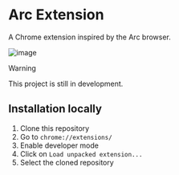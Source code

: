 # Arc Extension

A Chrome extension inspired by the Arc browser.

![image](https://github.com/user-attachments/assets/709e286d-278f-4830-af35-0838ffc5adf8)

> [!WARNING]
>
> This project is still in development.
>

## Installation locally

1. Clone this repository
2. Go to `chrome://extensions/`
3. Enable developer mode
4. Click on `Load unpacked extension...`
5. Select the cloned repository
